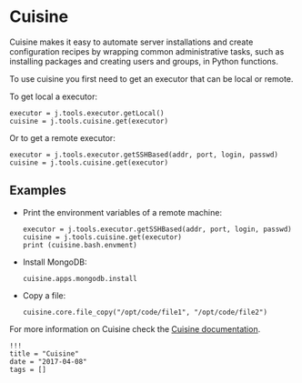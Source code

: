 # Cuisine

Cuisine makes it easy to automate server installations and create configuration recipes by wrapping common administrative tasks, such as installing packages and creating users and groups, in Python functions.

To use cuisine you first need to get an executor that can be local or remote.

To get local a executor:
```
executor = j.tools.executor.getLocal()
cuisine = j.tools.cuisine.get(executor)
```

Or to get a remote executor:
```
executor = j.tools.executor.getSSHBased(addr, port, login, passwd)
cuisine = j.tools.cuisine.get(executor)
```


## Examples

- Print the environment variables of a remote machine:
  ```
  executor = j.tools.executor.getSSHBased(addr, port, login, passwd)
  cuisine = j.tools.cuisine.get(executor)
  print (cuisine.bash.envment)
  ```

- Install MongoDB:
  ```
  cuisine.apps.mongodb.install
  ```

- Copy a file:
  ```
  cuisine.core.file_copy("/opt/code/file1", "/opt/code/file2")
  ```

For more information on Cuisine check the [Cuisine documentation](../../Cuisine/Cuisine.md).

```
!!!
title = "Cuisine"
date = "2017-04-08"
tags = []
```
